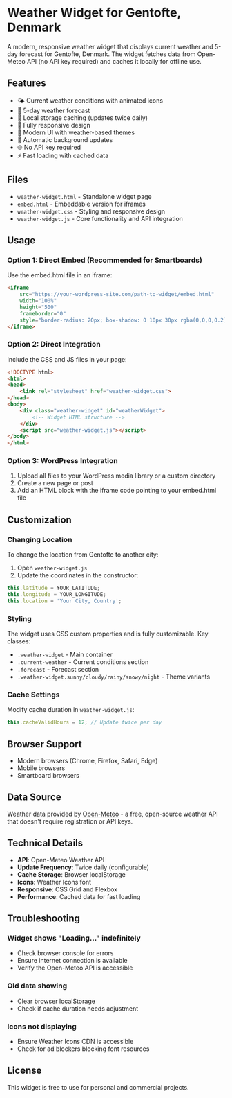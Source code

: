 # Weather Widget for Gentofte, Denmark

A modern, responsive weather widget that displays current weather and 5-day forecast for Gentofte, Denmark. The widget fetches data from Open-Meteo API (no API key required) and caches it locally for offline use.

## Features

- 🌤️ Current weather conditions with animated icons
- 📅 5-day weather forecast
- 💾 Local storage caching (updates twice daily)
- 📱 Fully responsive design
- 🎨 Modern UI with weather-based themes
- 🔄 Automatic background updates
- 🌐 No API key required
- ⚡ Fast loading with cached data

## Files

- `weather-widget.html` - Standalone widget page
- `embed.html` - Embeddable version for iframes
- `weather-widget.css` - Styling and responsive design
- `weather-widget.js` - Core functionality and API integration

## Usage

### Option 1: Direct Embed (Recommended for Smartboards)

Use the embed.html file in an iframe:

```html
<iframe 
    src="https://your-wordpress-site.com/path-to-widget/embed.html" 
    width="100%" 
    height="500" 
    frameborder="0"
    style="border-radius: 20px; box-shadow: 0 10px 30px rgba(0,0,0,0.2);">
</iframe>
```

### Option 2: Direct Integration

Include the CSS and JS files in your page:

```html
<!DOCTYPE html>
<html>
<head>
    <link rel="stylesheet" href="weather-widget.css">
</head>
<body>
    <div class="weather-widget" id="weatherWidget">
        <!-- Widget HTML structure -->
    </div>
    <script src="weather-widget.js"></script>
</body>
</html>
```

### Option 3: WordPress Integration

1. Upload all files to your WordPress media library or a custom directory
2. Create a new page or post
3. Add an HTML block with the iframe code pointing to your embed.html file

## Customization

### Changing Location

To change the location from Gentofte to another city:

1. Open `weather-widget.js`
2. Update the coordinates in the constructor:
```javascript
this.latitude = YOUR_LATITUDE;
this.longitude = YOUR_LONGITUDE;
this.location = 'Your City, Country';
```

### Styling

The widget uses CSS custom properties and is fully customizable. Key classes:

- `.weather-widget` - Main container
- `.current-weather` - Current conditions section
- `.forecast` - Forecast section
- `.weather-widget.sunny/cloudy/rainy/snowy/night` - Theme variants

### Cache Settings

Modify cache duration in `weather-widget.js`:

```javascript
this.cacheValidHours = 12; // Update twice per day
```

## Browser Support

- Modern browsers (Chrome, Firefox, Safari, Edge)
- Mobile browsers
- Smartboard browsers

## Data Source

Weather data provided by [Open-Meteo](https://open-meteo.com/) - a free, open-source weather API that doesn't require registration or API keys.

## Technical Details

- **API**: Open-Meteo Weather API
- **Update Frequency**: Twice daily (configurable)
- **Cache Storage**: Browser localStorage
- **Icons**: Weather Icons font
- **Responsive**: CSS Grid and Flexbox
- **Performance**: Cached data for fast loading

## Troubleshooting

### Widget shows "Loading..." indefinitely
- Check browser console for errors
- Ensure internet connection is available
- Verify the Open-Meteo API is accessible

### Old data showing
- Clear browser localStorage
- Check if cache duration needs adjustment

### Icons not displaying
- Ensure Weather Icons CDN is accessible
- Check for ad blockers blocking font resources

## License

This widget is free to use for personal and commercial projects.